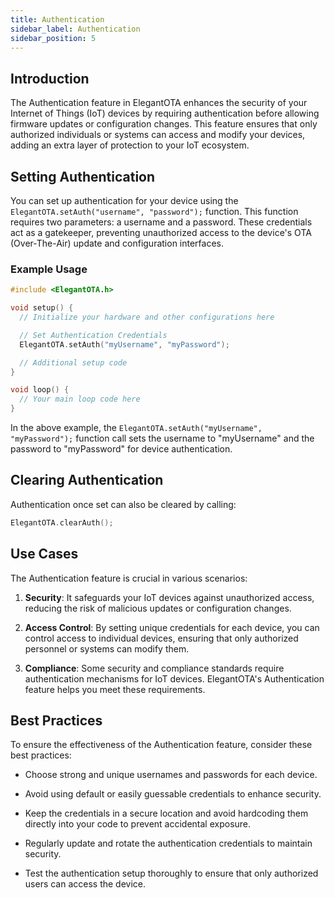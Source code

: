 ```yaml
---
title: Authentication
sidebar_label: Authentication
sidebar_position: 5
---
```


## Introduction

The Authentication feature in ElegantOTA enhances the security of your Internet of Things (IoT) devices by requiring authentication before allowing firmware updates or configuration changes. This feature ensures that only authorized individuals or systems can access and modify your devices, adding an extra layer of protection to your IoT ecosystem.

## Setting Authentication

You can set up authentication for your device using the `ElegantOTA.setAuth("username", "password");` function. This function requires two parameters: a username and a password. These credentials act as a gatekeeper, preventing unauthorized access to the device's OTA (Over-The-Air) update and configuration interfaces.

### Example Usage

```cpp
#include <ElegantOTA.h>

void setup() {
  // Initialize your hardware and other configurations here

  // Set Authentication Credentials
  ElegantOTA.setAuth("myUsername", "myPassword");

  // Additional setup code
}

void loop() {
  // Your main loop code here
}
```

In the above example, the `ElegantOTA.setAuth("myUsername", "myPassword");` function call sets the username to "myUsername" and the password to "myPassword" for device authentication.

## Clearing Authentication

Authentication once set can also be cleared by calling:
```cpp
ElegantOTA.clearAuth();
```

## Use Cases

The Authentication feature is crucial in various scenarios:

1. **Security**: It safeguards your IoT devices against unauthorized access, reducing the risk of malicious updates or configuration changes.

2. **Access Control**: By setting unique credentials for each device, you can control access to individual devices, ensuring that only authorized personnel or systems can modify them.

3. **Compliance**: Some security and compliance standards require authentication mechanisms for IoT devices. ElegantOTA's Authentication feature helps you meet these requirements.

## Best Practices

To ensure the effectiveness of the Authentication feature, consider these best practices:

- Choose strong and unique usernames and passwords for each device.

- Avoid using default or easily guessable credentials to enhance security.

- Keep the credentials in a secure location and avoid hardcoding them directly into your code to prevent accidental exposure.

- Regularly update and rotate the authentication credentials to maintain security.

- Test the authentication setup thoroughly to ensure that only authorized users can access the device.
